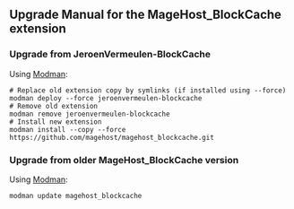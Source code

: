 ## Upgrade Manual for the MageHost_BlockCache extension

### Upgrade from JeroenVermeulen-BlockCache

Using [Modman](https://github.com/colinmollenhour/modman):

    # Replace old extension copy by symlinks (if installed using --force)
    modman deploy --force jeroenvermeulen-blockcache
    # Remove old extension
    modman remove jeroenvermeulen-blockcache
    # Install new extension
    modman install --copy --force https://github.com/magehost/magehost_blockcache.git

### Upgrade from older MageHost_BlockCache version

Using [Modman](https://github.com/colinmollenhour/modman):

    modman update magehost_blockcache
